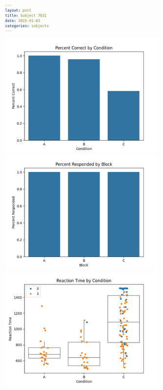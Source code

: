 ```yaml
---
layout: post
title: Subject 7031
date: 2025-01-03
categories: subjects
---
```


![](data/7031/run-16/7031_ATS_percent_correct.png)
![](data/7031/run-16/7031_ATS_percent_responded.png)
![](data/7031/run-16/7031_ATS_rt.png)
